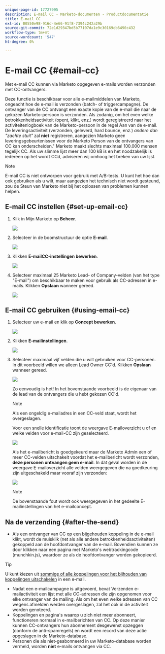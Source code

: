 ```yaml
---
unique-page-id: 17727995
description: E-mail CC - Marketo-documenten - Productdocumentatie
title: E-mail CC
exl-id: 00550e98-916d-4e66-91f8-7394c242a29b
source-git-commit: 72e1d29347bd5b77107da1e9c30169cb6490c432
workflow-type: tm+mt
source-wordcount: '547'
ht-degree: 0%

---
```


# E-mail CC {#email-cc}

Met e-mail CC kunnen via Marketo opgegeven e-mails worden verzonden met CC-ontvangers.

Deze functie is beschikbaar voor alle e-mailmiddelen van Marketo, ongeacht hoe de e-mail is verzonden (batch- of triggercampagne). De ontvanger van de CC ontvangt een exacte kopie van de e-mail die naar de gekozen Marketo-persoon is verzonden. Als zodanig, om het even welke betrokkenheidsactiviteit (opent, klikt, enz.) wordt geregistreerd naar het activiteitenlogboek van de Marketo-persoon in de regel Aan van de e-mail. De leveringsactiviteit (verzonden, geleverd, hard bounce, enz.) _andere dan &quot;zachte stuit&quot;_ zal **niet** registreren, aangezien Marketo geen leveringsgebeurtenissen voor de Marketo Person van de ontvangers van CC kan onderscheiden.&quot; Marketo maakt slechts maximaal 100.000 mensen tegelijk CC. Als uw slimme lijst meer dan 100 kB is en het noodzakelijk is iedereen op het wordt CCd, adviseren wij omhoog het breken van uw lijst.

>[!NOTE]
>
>E-mail CC is niet ontworpen voor gebruik met A/B-tests. U kunt het hoe dan ook gebruiken als u wilt, maar aangezien het technisch niet wordt gesteund, zou de Steun van Marketo niet bij het oplossen van problemen kunnen helpen.

## E-mail CC instellen {#set-up-email-cc}

1. Klik in Mijn Marketo op **Beheer**.

   ![](assets/one.png)

1. Selecteer in de boomstructuur de optie **E-mail**.

   ![](assets/two.png)

1. Klikken **E-mailCC-instellingen bewerken**.

   ![](assets/three.png)

1. Selecteer maximaal 25 Marketo Lead- of Company-velden (van het type &quot;E-mail&quot;) om beschikbaar te maken voor gebruik als CC-adressen in e-mails. Klikken **Opslaan** wanneer gereed.

   ![](assets/four.png)

## E-mail CC gebruiken {#using-email-cc}

1. Selecteer uw e-mail en klik op **Concept bewerken**.

   ![](assets/five.png)

1. Klikken **E-mailinstellingen**.

   ![](assets/six.png)

1. Selecteer maximaal vijf velden die u wilt gebruiken voor CC-personen. In dit voorbeeld willen we alleen Lead Owner CC&#39;d. Klikken **Opslaan** wanneer gereed.

   ![](assets/seven.png)

   Zo eenvoudig is het! In het bovenstaande voorbeeld is de eigenaar van de lead van de ontvangers die u hebt gekozen CC&#39;d.

   >[!NOTE]
   >
   >Als een ongeldig e-mailadres in een CC-veld staat, wordt het overgeslagen.

   Voor een snelle identificatie toont de weergave E-mailoverzicht u of en welke velden voor e-mail-CC zijn geselecteerd.

   ![](assets/eight.png)

   Als het e-mailbericht is goedgekeurd maar de Marketo Admin een of meer CC-velden uitschakelt voordat het e-mailbericht wordt verzonden, **deze personen ontvangen geen e-mail**. In dat geval worden in de weergave E-mailoverzicht alle velden weergegeven die na goedkeuring zijn uitgeschakeld maar vooraf zijn verzonden:

   ![](assets/removal.png)

   >[!NOTE]
   >
   >De bovenstaande fout wordt ook weergegeven in het gedeelte E-mailinstellingen van het e-mailconcept.

## Na de verzending {#after-the-send}

* Als een ontvanger van CC op een bijgehouden koppeling in de e-mail klikt, wordt de muisklik (net als alle andere betrokkenheidsactiviteiten) gekoppeld aan de hoofdontvanger van de e-mail. Bovendien kunnen ze door klikken naar een pagina met Marketo&#39;s webtrackingcode (munchkin.js), waardoor ze als de hoofdontvanger worden gekopieerd.

>[!TIP]
>
>U kunt kiezen uit [sommige of alle koppelingen voor het bijhouden van koppelingen uitschakelen](/help/marketo/product-docs/email-marketing/general/functions-in-the-editor/disable-tracking-for-an-email-link.md) in een e-mail.

* Nadat een e-mailcampagne is uitgevoerd, bevat Verzenden e-mailactiviteit een lijst met alle CC-adressen die zijn opgenomen voor elke ontvanger van de mailing. Als om het even welke adressen van CC wegens afmelden werden overgeslagen, zal het ook in de activiteit worden genoteerd.
* Koppelingen en pagina&#39;s waarop u zich niet meer abonneert, functioneren normaal in e-mailberichten van CC. Op deze manier kunnen CC-ontvangers hun abonnement desgewenst opzeggen (conform de anti-spamregels) en wordt een record van deze actie opgeslagen in de Marketo-database.
* Personen die als niet-geabonneerd in uw Marketo-database worden vermeld, worden **niet** e-mails ontvangen via CC.

